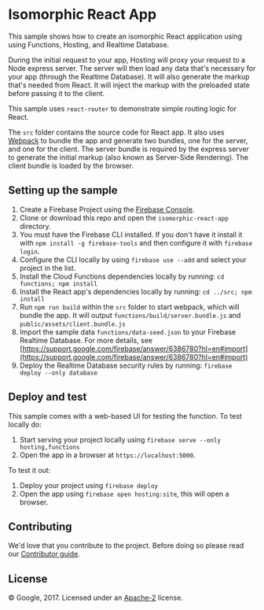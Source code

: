 # Isomorphic React App

This sample shows how to create an isomorphic React application using using Functions, Hosting, and Realtime Database.

During the initial request to your app, Hosting will proxy your request to a Node express server.
The server will then load any data that's necessary for your app (through the Realtime Database). It will also generate the markup that's needed from React. It will inject the markup with the preloaded state before passing it to the client.

This sample uses `react-router` to demonstrate simple routing logic for React.

The `src` folder contains the source code for React app. It also uses [Webpack](https://github.com/webpack/webpack) to bundle the app and generate two bundles, one for the server, and one for the client. The server bundle is required by the express server to generate the initial markup (also known as Server-Side Rendering). The client bundle is loaded by the browser.

## Setting up the sample

 1. Create a Firebase Project using the [Firebase Console](https://console.firebase.google.com).
 1. Clone or download this repo and open the `isomorphic-react-app` directory.
 1. You must have the Firebase CLI installed. If you don't have it install it with `npm install -g firebase-tools` and then configure it with `firebase login`.
 1. Configure the CLI locally by using `firebase use --add` and select your project in the list.
 1. Install the Cloud Functions dependencies locally by running: `cd functions; npm install`
 1. Install the React app's dependencies locally by running: `cd ../src; npm install`
 1. Run `npm run build` within the `src` folder to start webpack, which will bundle the app. It will output `functions/build/server.bundle.js` and `public/assets/client.bundle.js`
 1. Import the sample data `functions/data-seed.json` to your Firebase Realtime Database. For more details, see [https://support.google.com/firebase/answer/6386780?hl=en#import](https://support.google.com/firebase/answer/6386780?hl=en#import)
 1. Deploy the Realtime Database security rules by running: `firebase deploy --only database`


## Deploy and test

This sample comes with a web-based UI for testing the function.
To test locally do:

 1. Start serving your project locally using `firebase serve --only hosting,functions`
 1. Open the app in a browser at `https://localhost:5000`.

To test it out:

 1. Deploy your project using `firebase deploy`
 1. Open the app using `firebase open hosting:site`, this will open a browser.


## Contributing

We'd love that you contribute to the project. Before doing so please read our [Contributor guide](../CONTRIBUTING.md).


## License

© Google, 2017. Licensed under an [Apache-2](../LICENSE) license.
